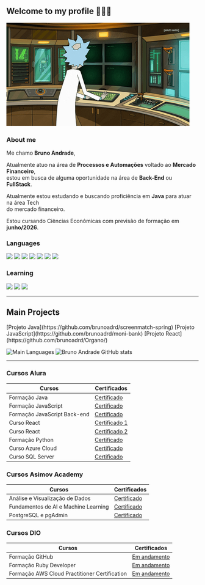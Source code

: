 ## Welcome to my profile 🧘🏻‍♂️

![Rick Hacking](https://github.com/brunoadrd/brunoadrd/blob/main/hacking-rick.gif)

### About me

Me chamo **Bruno Andrade**,

Atualmente atuo na área de **Processos e Automações** voltado ao **Mercado Financeiro**,<br>
estou em busca de alguma oportunidade na área de **Back-End** ou **FullStack**.

Atualmente estou estudando e buscando proficiência em <i class="devicon-java-plain-wordmark"></i>
**Java** para atuar na área Tech<br>do mercado financeiro.

Estou cursando Ciências Econômicas com previsão de formação em **junho/2026**.

### Languages


<div>
    <img width="50px" src="https://cdn.jsdelivr.net/gh/devicons/devicon@latest/icons/javascript/javascript-plain.svg" />
    <img width="50px" src="https://cdn.jsdelivr.net/gh/devicons/devicon@latest/icons/python/python-original-wordmark.svg" />
    <img width="50px" src="https://cdn.jsdelivr.net/gh/devicons/devicon@latest/icons/java/java-original-wordmark.svg" />
    <img width="50px" src="https://cdn.jsdelivr.net/gh/devicons/devicon@latest/icons/react/react-original-wordmark.svg" />
    <img width="50px" src="https://cdn.jsdelivr.net/gh/devicons/devicon@latest/icons/git/git-plain-wordmark.svg" />
    <img width="50px" src="https://cdn.jsdelivr.net/gh/devicons/devicon@latest/icons/postgresql/postgresql-plain-wordmark.svg" />
    <img width="50px" src="https://cdn.jsdelivr.net/gh/devicons/devicon@latest/icons/azure/azure-original-wordmark.svg" />
</div>

### Learning

<div>
    <img width="50px" src="https://cdn.jsdelivr.net/gh/devicons/devicon@latest/icons/spring/spring-original-wordmark.svg" />
    <img width="50px" src="https://cdn.jsdelivr.net/gh/devicons/devicon@latest/icons/amazonwebservices/amazonwebservices-plain-wordmark.svg" />
    <img width="50px" src="https://cdn.jsdelivr.net/gh/devicons/devicon@latest/icons/ruby/ruby-plain-wordmark.svg" />
    
</div>

----

## Main Projects

<div>
    [Projeto Java](https://github.com/brunoadrd/screenmatch-spring)
    [Projeto JavaScript](https://github.com/brunoadrd/moni-bank)
    [Projeto React](https://github.com/brunoadrd/Organo/)
</div>

![Main Languages](https://github-readme-stats.vercel.app/api/top-langs/?username=brunoadrd&layout=compact&langs_count=5&theme=midnight-purple)
![Bruno Andrade GitHub stats](https://github-readme-stats.vercel.app/api?username=brunoadrd&show_icons=true&theme=midnight-purple)

--------
### Cursos Alura

| Cursos | Certificados |
| - | - |
| Formação Java | [Certificado](https://cursos.alura.com.br/user/brunoandrade77/degree-java-568827/certificate) |
| Formação JavaScript | [Certificado](https://cursos.alura.com.br/user/brunoandrade77/degree-javascript-front-end-v374365-374365/certificate) |
| Formação JavaScript Back-end | [Certificado](https://cursos.alura.com.br/user/brunoandrade77/degree-js-backend-v210587-210587/certificate) |
| Curso React | [Certificado 1](https://cursos.alura.com.br/user/brunoandrade77/course/react-componentes-funcionam/certificate) |
| Curso React | [Certificado 2](https://cursos.alura.com.br/user/brunoandrade77/course/react-desenvolvendo-javascript/certificate) |
| Formação Python | [Certificado](https://cursos.alura.com.br/user/brunoandrade77/degree-linguagem-python-v597955-597955/certificate) |
| Curso Azure Cloud | [Certificado](https://cursos.alura.com.br/user/brunoandrade77/course/azure-cloud-criando-servidor-banco-dados-receber-aplicacao/certificate) |
| Curso SQL Server | [Certificado](https://cursos.alura.com.br/user/brunoandrade77/course/microsoft-sql-server-2022-conhecendo-sql/certificate) |


### Cursos Asimov Academy

| Cursos | Certificados |
| - | - |
| Análise e Visualização de Dados | [Certificado](https://hub.asimov.academy/validar-certificado/a4db46cb-b721-47a3-bf21-f6e04f15244c) |
| Fundamentos de AI e Machine Learning | [Certificado](https://hub.asimov.academy/validar-certificado/8dac8675-8f2e-4dd1-86c0-306eae965920) |
| PostgreSQL e pgAdmin | [Certificado](https://hub.asimov.academy/validar-certificado/bd116bf0-fe3b-481a-949b-ec38ef709e21) |


### Cursos DIO

| Cursos | Certificados |
| - | - |
| Formação GitHub | [Em andamento]() |
| Formação Ruby Developer | [Em andamento]() |
| Formação AWS Cloud Practitioner Certification | [Em andamento]() |
